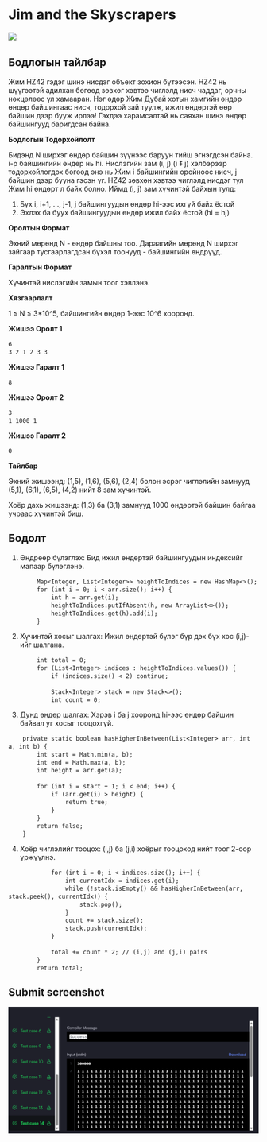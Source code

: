 # Jim and the Skyscrapers

[![]( https://img.shields.io/badge/Бодлогын_линк-blue)](https://www.hackerrank.com/challenges/jim-and-the-skyscrapers/problem?isFullScreen=false)

## Бодлогын тайлбар

Жим HZ42 гэдэг шинэ нисдэг объект зохион бүтээсэн. HZ42 нь шүүгээтэй адилхан бөгөөд зөвхөг хэвтээ чиглэлд нисч чаддаг, орчны нөхцөлөөс үл хамааран. Нэг өдөр Жим Дубай хотын хамгийн өндөр өндөр байшингаас нисч, тодорхой зай туулж, ижил өндөртэй өөр байшин дээр бууж ирлээ! Гэхдээ харамсалтай нь саяхан шинэ өндөр байшингууд баригдсан байна.

**Бодлогын Тодорхойлолт**

Бидэнд N ширхэг өндөр байшин зүүнээс баруун тийш эгнэгдсэн байна. i-р байшингийн өндөр нь hi. Нислэгийн зам (i, j) (i ‡ j) хэлбэрээр тодорхойлогдох бөгөөд энэ нь Жим i байшингийн оройноос нисч, j байшин дээр бууна гэсэн үг. HZ42 зөвхөн хэвтээ чиглэлд нисдэг тул Жим hi өндөрт л байх болно. Иймд (i, j) зам хүчинтэй байхын тулд:

1. Бүх i, i+1, ..., j-1, j байшингуудын өндөр hi-ээс ихгүй байх ёстой
2. Эхлэх ба буух байшингуудын өндөр ижил байх ёстой (hi = hj)

**Оролтын Формат**

Эхний мөрөнд N - өндөр байшны тоо. Дараагийн мөрөнд N ширхэг зайгаар тусгаарлагдсан бүхэл тоонууд - байшингийн өндрүүд.

**Гаралтын Формат**

Хүчинтэй нислэгийн замын тоог хэвлэнэ.

**Хязгаарлалт**

1 ≤ N ≤ 3*10^5, байшингийн өндөр 1-ээс 10^6 хооронд.

**Жишээ Оролт 1**

```
6
3 2 1 2 3 3
```

**Жишээ Гаралт 1**

```
8
```

**Жишээ Оролт 2**

```
3
1 1000 1
```

**Жишээ Гаралт 2**

```
0
```

**Тайлбар**

Эхний жишээнд: (1,5), (1,6), (5,6), (2,4) болон эсрэг чиглэлийн замнууд (5,1), (6,1), (6,5), (4,2) нийт 8 зам хүчинтэй.

Хоёр дахь жишээнд: (1,3) ба (3,1) замнууд 1000 өндөртэй байшин байгаа учраас хүчинтэй биш.

## Бодолт

1. Өндрөөр бүлэглэх: Бид ижил өндөртэй байшингуудын индексийг мапаар бүлэглэнэ.

```
        Map<Integer, List<Integer>> heightToIndices = new HashMap<>();
        for (int i = 0; i < arr.size(); i++) {
            int h = arr.get(i);
            heightToIndices.putIfAbsent(h, new ArrayList<>());
            heightToIndices.get(h).add(i);
        }
```

2. Хүчинтэй хосыг шалгах: Ижил өндөртэй бүлэг бүр дэх бүх хос (i,j)-ийг шалгана.

```
        int total = 0;
        for (List<Integer> indices : heightToIndices.values()) {
            if (indices.size() < 2) continue;
            
            Stack<Integer> stack = new Stack<>();
            int count = 0;
```

3. Дунд өндөр шалгах: Хэрэв i ба j хооронд hi-ээс өндөр байшин байвал уг хосыг тооцохгүй.

```
    private static boolean hasHigherInBetween(List<Integer> arr, int a, int b) {
        int start = Math.min(a, b);
        int end = Math.max(a, b);
        int height = arr.get(a);
        
        for (int i = start + 1; i < end; i++) {
            if (arr.get(i) > height) {
                return true;
            }
        }
        return false;
    }
```

4. Хоёр чиглэлийг тооцох: (i,j) ба (j,i) хоёрыг тооцоход нийт тоог 2-оор үржүүлнэ.

```
            for (int i = 0; i < indices.size(); i++) {
                int currentIdx = indices.get(i);
                while (!stack.isEmpty() && hasHigherInBetween(arr, stack.peek(), currentIdx)) {
                    stack.pop();
                }
                count += stack.size();
                stack.push(currentIdx);
            }
            
            total += count * 2; // (i,j) and (j,i) pairs
        }
        return total;
```


## Submit screenshot

![Submit](/images/34.submit.png)

